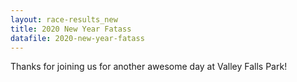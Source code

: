 ```yaml
---
layout: race-results_new
title: 2020 New Year Fatass
datafile: 2020-new-year-fatass
---
```


Thanks for joining us for another awesome day at Valley Falls Park!

